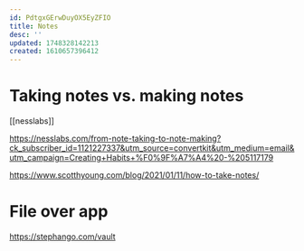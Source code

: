```yaml
---
id: PdtgxGErwDuyOX5EyZFIO
title: Notes
desc: ''
updated: 1748328142213
created: 1610657396412
---
```



# Taking notes vs. making notes

[[nesslabs]]

https://nesslabs.com/from-note-taking-to-note-making?ck_subscriber_id=1121227337&utm_source=convertkit&utm_medium=email&utm_campaign=Creating+Habits+%F0%9F%A7%A4%20-%205117179


https://www.scotthyoung.com/blog/2021/01/11/how-to-take-notes/


# File over  app

https://stephango.com/vault


